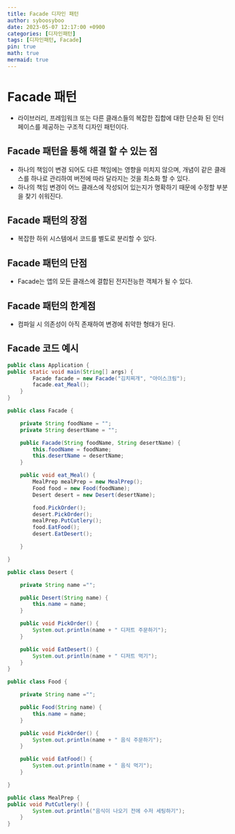 ```yaml
---
title: Facade 디자인 패턴
author: syboosyboo
date: 2023-05-07 12:17:00 +0900
categories: [디자인패턴]
tags: [디자인패턴, Facade]
pin: true
math: true
mermaid: true
---
```

# Facade 패턴
- 라이브러리, 프레임워크 또는 다른 클래스들의 복잡한 집합에 대한 단순화 된 인터페이스를 제공하는 구조적 디자인 패턴이다.

## Facade 패턴을 통해 해결 할 수 있는 점
- 하나의 책임이 변경 되어도 다른 책임에는 영향을 미치지 않으며, 개념이 같은 클래스를 하나로 관리하여 버전에 따라 달라지는 것을 최소화 할 수 있다.
- 하나의 책임 변경이 어느 클래스에 작성되어 있는지가 명확하기 때문에 수정할 부분을 찾기 쉬워진다.

## Facade 패턴의 장점
- 복잡한 하위 시스템에서 코드를 별도로 분리할 수 있다.

## Facade 패턴의 단점
- Facade는 앱의 모든 클래스에 결합된 전지전능한 객체가 될 수 있다.

## Facade 패턴의 한계점
- 컴파일 시 의존성이 아직 존재하여 변경에 취약한 형태가 된다.

## Facade 코드 예시

```java
public class Application {
public static void main(String[] args) {
        Facade facade = new Facade("김치찌개", "아이스크림");
        facade.eat_Meal();
    }
}
```
```java
public class Facade {

    private String foodName = "";
    private String desertName = "";

    public Facade(String foodName, String desertName) {
        this.foodName = foodName;
        this.desertName = desertName;
    }

    public void eat_Meal() {
        MealPrep mealPrep = new MealPrep();
        Food food = new Food(foodName);
        Desert desert = new Desert(desertName);

        food.PickOrder();
        desert.PickOrder();
        mealPrep.PutCutlery();
        food.EatFood();
        desert.EatDesert();

    }

}
```
```java
public class Desert {

    private String name ="";

    public Desert(String name) {
        this.name = name;
    }

    public void PickOrder() {
        System.out.println(name + " 디저트 주문하기");
    }

    public void EatDesert() {
        System.out.println(name + " 디저트 먹기");
    }
}
```
```java
public class Food {

    private String name ="";

    public Food(String name) {
        this.name = name;
    }

    public void PickOrder() {
        System.out.println(name + " 음식 주문하기");
    }

    public void EatFood() {
        System.out.println(name + " 음식 먹기");
    }

}
```
```java
public class MealPrep {
public void PutCutlery() {
        System.out.println("음식이 나오기 전에 수저 세팅하기");
    }
}
```
